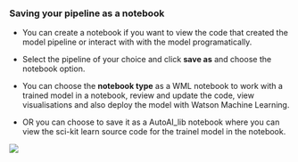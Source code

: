 
### Saving your pipeline as a notebook 

- You can create a notebook if you want to view the code that created the model pipeline or interact with with the model programatically.

- Select the pipeline of your choice and click **save as** and choose the notebook option.

- You can choose the **notebook type** as a WML notebook to work with a trained model in a notebook, review and update the code, view visualisations and also deploy the model with Watson Machine Learning. 

- OR you can choose to save it as a AutoAI_lib notebook where you can view the sci-kit learn source code for the trainel model in the notebook. 


![](https://github.com/YaminiRao/ddc-2021-jumpstart-your-journey/blob/patch-1/workshop/assets/images/setup/notebook.png)


